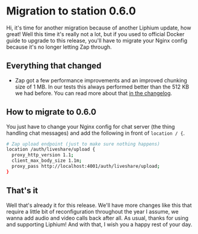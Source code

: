 # Migration to station 0.6.0

Hi, it's time for another migration because of another Liphium update, how great! Well this time it's really not a lot, but if you used to official Docker guide to upgrade to this release, you'll have to migrate your Nginx config because it's no longer letting Zap through.

## Everything that changed

- Zap got a few performance improvements and an improved chunking size of 1 MB. In our tests this always performed better than the 512 KB we had before. You can read more about that [in the changelog](https://github.com/Liphium/station/tree/main/CHANGELOG.md).

## How to migrate to 0.6.0

You just have to change your Nginx config for chat server (the thing handling chat messages) and add the following in front of `location / {`.

```sh
# Zap upload endpoint (just to make sure nothing happens)
location /auth/liveshare/upload {
  proxy_http_version 1.1;
  client_max_body_size 1.1m;
  proxy_pass http://localhost:4001/auth/liveshare/upload;
}
```

## That's it

Well that's already it for this release. We'll have more changes like this that require a little bit of reconfiguration throughout the year I assume, we wanna add audio and video calls back after all. As usual, thanks for using and supporting Liphium! And with that, I wish you a happy rest of your day.

